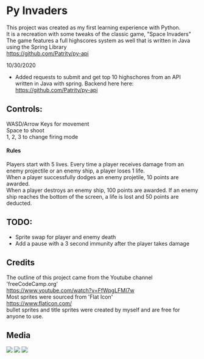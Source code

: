 # Py Invaders
 This project was created as my first learning experience with Python.\
 It is a recreation with some tweaks of the classic game, "Space Invaders"\
 The game features a full highscores system as well that is written in Java using the Spring Library\
 https://github.com/Patrity/py-api
 
 10/30/2020
  - Added requests to submit and get top 10 highschores from an API written in Java with spring. Backend here here: https://github.com/Patrity/py-api
 
 ## Controls:
 WASD/Arrow Keys for movement\
 Space to shoot\
 1, 2, 3 to change firing mode
 
 #### Rules
 Players start with 5 lives. Every time a player receives damage from an enemy projectile or an enemy ship, a player loses 1 life.\
 When a player successfully dodges an enemy projetile, 10 points are awarded.\
 When a player destroys an enemy ship, 100 points are awarded.
 If an enemy ship reaches the bottom of the screen, a life is lost and 50 points are deducted.
 
 ## TODO:
 * Sprite swap for player and enemy death
 * Add a pause with a 3 second immunity after the player takes damage
 
## Credits
The outline of this project came from the Youtube channel 'freeCodeCamp.org'\
https://www.youtube.com/watch?v=FfWpgLFMI7w \
Most sprites were sourced from 'Flat Icon'\
https://www.flaticon.com/ \
bullet sprites and title sprites were created by myself and are free for anyone to use.

## Media
<img src="https://i.imgur.com/Pt4Vm6i.png">
<img src="https://i.imgur.com/XDnEdpM.png">
<img src="https://i.imgur.com/jJeNqQq.png">
